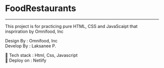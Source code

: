 # FoodRestaurants
---
This project is for practicing pure HTML, CSS and JavaScaipt that inspriration by Omnifood, Inc 

Design By : Omnifood, Inc <br>
Develop By : Laksanee P.

🫥 Tech stack : Html, Css, Javascript <br>
🚀 Deploy on : Netlify

